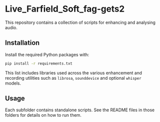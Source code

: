 # Live_Farfield_Soft_fag-gets2

This repository contains a collection of scripts for enhancing and analysing audio.

## Installation

Install the required Python packages with:

```bash
pip install -r requirements.txt
```

This list includes libraries used across the various enhancement and recording
utilities such as `librosa`, `sounddevice` and optional `whisper` models.

## Usage

Each subfolder contains standalone scripts. See the README files in those
folders for details on how to run them.
